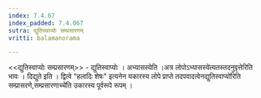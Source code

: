 ```yaml
---
index: 7.4.67
index_padded: 7.4.067
sutra: द्युतिस्वाप्योः सम्प्रसारणम्
vritti: balamanorama

---
```

<<द्युतिस्वाप्योः सम्प्रसारणम्>> - द्युतिस्वाप्योः । अभ्यासस्येति ।अत्र लोपोऽभ्यासस्ये॑त्यतस्तदनुवृत्तेरिति भावः । दिद्युते इति । द्वित्वे "हलादिः शेषः" इत्यनेन यकारस्य लोपे प्राप्ते तदपवादत्वेनद्युतिस्वाप्यो॑रिति सम्प्रासरणे,सम्प्रसारणाच्चे॑ति उकारस्य पूर्वरूपे रूपम् । 